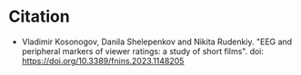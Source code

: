 # Citation
- Vladimir Kosonogov, Danila Shelepenkov and Nikita Rudenkiy. "EEG and peripheral markers of viewer ratings: a study of short films". doi:  https://doi.org/10.3389/fnins.2023.1148205
